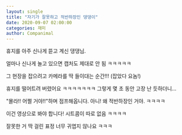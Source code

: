 ```yaml
---
layout: single
title: "자기가 잘못하고 적반하장인 댕댕이"
date: 2020-09-07 02:00:00
categories: 재미
author: Companimal
---
```


휴지를 아주 신나게 뜯고 계신 댕댕님.

얼마나 신나게 놀고 있으면 캡처도 제대로 안 됨 ㅋㅋㅋㅋㅋ

그 현장을 잡으려고 카메라를 딱 들이대는 순간!!! (잡았다 요놈!)

휴지를 떨어트려 버렸어요 ㅋㅋㅋㅋㅋㅋㅋ 그렇게 몇 초 동안 고장 난 듯하더니...

"몰라!! 어쩔 거야!!"하며 점프해옵니다. 아니! 왜 적반하장인 거야. ㅋㅋㅋㅋ

이건 영상으로 봐야 합니다! 시트콤이 따로 없음 ㅋㅋㅋㅋ

잘못한 거 딱 걸린 표정 너무 귀엽지 않나요 ㅋㅋㅋ
